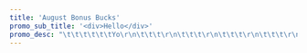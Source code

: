 ```yaml
---
title: 'August Bonus Bucks'
promo_sub_title: '<div>Hello</div>'
promo_desc: "\t\t\t\t\t\tYo\r\n\t\t\t\r\n\t\t\t\r\n\t\t\t\r\n\t\t\t\r\n\t\t\t"
---
```


